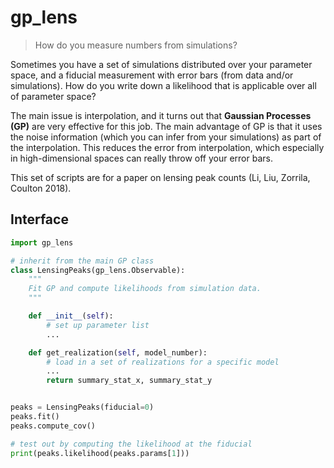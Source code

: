# gp_lens

> How do you measure numbers from simulations?

Sometimes you have a set of simulations distributed over your parameter space, and a fiducial measurement with error bars (from data and/or simulations). How do you write down a likelihood that is applicable over all of parameter space?

The main issue is interpolation, and it turns out that **Gaussian Processes (GP)** are very effective for this job. The main advantage of GP is that it uses the noise information (which you can infer from your simulations) as part of the interpolation. This reduces the error from interpolation, which especially in high-dimensional spaces can really throw off your error bars.

This set of scripts are for a paper on lensing peak counts (Li, Liu, Zorrila, Coulton 2018).

## Interface

```python
import gp_lens

# inherit from the main GP class
class LensingPeaks(gp_lens.Observable):
    """
    Fit GP and compute likelihoods from simulation data.
    """

    def __init__(self):
        # set up parameter list
        ...

    def get_realization(self, model_number):
        # load in a set of realizations for a specific model
        ...
        return summary_stat_x, summary_stat_y


peaks = LensingPeaks(fiducial=0)
peaks.fit()
peaks.compute_cov()

# test out by computing the likelihood at the fiducial
print(peaks.likelihood(peaks.params[1]))
```
